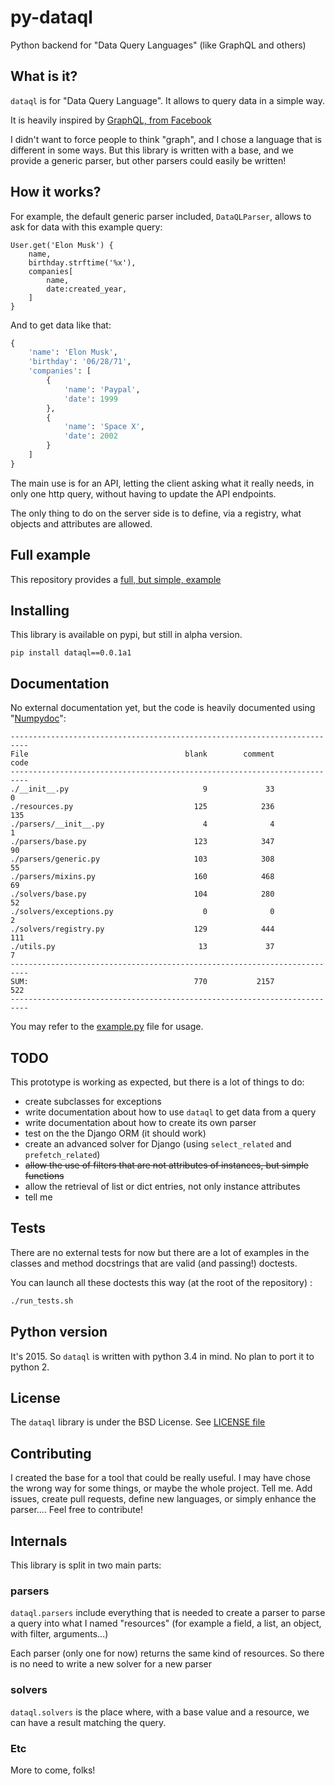 # py-dataql

Python backend for "Data Query Languages" (like GraphQL and others)

## What is it?

`dataql` is for "Data Query Language". It allows to query data in a simple way.

It is heavily inspired by [GraphQL, from Facebook](https://facebook.github.io/react/blog/2015/05/01/graphql-introduction.html)

I didn't want to force people to think "graph", and I chose a language that is different in some
ways. But this library is written with a base, and we provide a generic parser, but other parsers
could easily be written!

## How it works?

For example, the default generic parser included, `DataQLParser`, allows to ask for data
with this example query:

```
User.get('Elon Musk') {
    name,
    birthday.strftime('%x'),
    companies[
        name,
        date:created_year,
    ]
}
```

And to get data like that:

```python
{
    'name': 'Elon Musk',
    'birthday': '06/28/71',
    'companies': [
        {
            'name': 'Paypal',
            'date': 1999
        },
        {
            'name': 'Space X',
            'date': 2002
        }
    ]
}
```

The main use is for an API, letting the client asking what it really needs, in only one http query,
without having to update the API endpoints.

The only thing to do on the server side is to define, via a registry, what objects and attributes
are allowed.

## Full example

This repository provides a [full, but simple, example](example.py)

## Installing

This library is available on pypi, but still in alpha version.

```
pip install dataql==0.0.1a1
```

## Documentation

No external documentation yet, but the code is heavily documented
using "[Numpydoc](https://github.com/numpy/numpy/blob/master/doc/HOWTO_DOCUMENT.rst.txt)":

```
--------------------------------------------------------------------------
File                                   blank        comment           code
--------------------------------------------------------------------------
./__init__.py                              9             33              0
./resources.py                           125            236            135
./parsers/__init__.py                      4              4              1
./parsers/base.py                        123            347             90
./parsers/generic.py                     103            308             55
./parsers/mixins.py                      160            468             69
./solvers/base.py                        104            280             52
./solvers/exceptions.py                    0              0              2
./solvers/registry.py                    129            444            111
./utils.py                                13             37              7
--------------------------------------------------------------------------
SUM:                                     770           2157            522
--------------------------------------------------------------------------
```

You may refer to the [example.py](example.py) file for usage.


## TODO

This prototype is working as expected, but there is a lot of things to do:

- create subclasses for exceptions
- write documentation about how to use `dataql` to get data from a query
- write documentation about how to create its own parser
- test on the the Django ORM (it should work)
- create an advanced solver for Django (using `select_related` and `prefetch_related`)
- ~~allow the use of filters that are not attributes of instances, but simple functions~~
- allow the retrieval of list or dict entries, not only instance attributes
- tell me

## Tests

There are no external tests for now but there are a lot of examples in the classes and method
docstrings that are valid (and passing!) doctests.

You can launch all these doctests this way (at the root of the repository) :

```sh
./run_tests.sh
```

## Python version

It's 2015. So `dataql` is written with python 3.4 in mind. No plan to port it to python 2. 

## License

The `dataql` library is under the BSD License. See [LICENSE file](LICENSE)

## Contributing

I created the base for a tool that could be really useful. I may have chose the wrong way for some
things, or maybe the whole project. Tell me. Add issues, create pull requests, define new
languages, or simply enhance the parser.... Feel free to contribute!
 
## Internals

This library is split in two main parts: 

### parsers

`dataql.parsers` include everything that is needed to create a parser to parse a query into what
I named "resources" (for example a field, a list, an object, with filter, arguments...)

Each parser (only one for now) returns the same kind of resources. So there is no need to write
a new solver for a new parser
 
### solvers
 
 `dataql.solvers` is the place where, with a base value and a resource, we can have a result
 matching the query.
 
### Etc
 
 More to come, folks!
 
